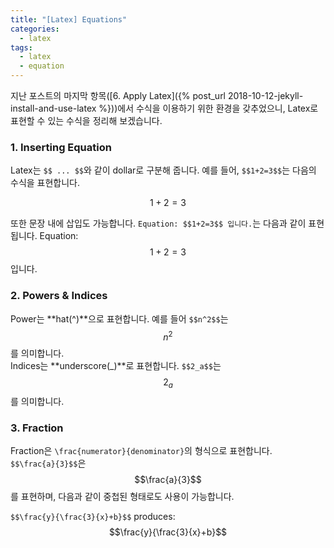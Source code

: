 ```yaml
---
title: "[Latex] Equations"
categories:
  - latex
tags:
  - latex
  - equation
---
```


지난 포스트의 마지막 항목([6. Apply Latex]({% post_url 2018-10-12-jekyll-install-and-use-latex %}))에서 
수식을 이용하기 위한 환경을 갖추었으니, Latex로 표현할 수 있는 수식을 정리해 보겠습니다.

### 1. Inserting Equation

Latex는 `$$ ... $$`와 같이 dollar로 구분해 줍니다. 
예를 들어, `$$1+2=3$$`는 다음의 수식을 표현합니다.

$$1+2=3$$

또한 문장 내에 삽입도 가능합니다. `Equation: $$1+2=3$$ 입니다.`는 다음과 같이 표현됩니다.
Equation: $$1+2=3$$ 입니다.

### 2. Powers & Indices

Power는 **hat(^)**으로 표현합니다. 예를 들어 `$$n^2$$`는 $$n^2$$를 의미합니다.<br>
Indices는 **underscore(_)**로 표현합니다. `$$2_a$$`는 $$2_a$$를 의미합니다.

### 3. Fraction

Fraction은 `\frac{numerator}{denominator}`의 형식으로 표현합니다.<br>
`$$\frac{a}{3}$$`은 $$\frac{a}{3}$$를 표현하며,
다음과 같이 중첩된 형태로도 사용이 가능합니다.

`$$\frac{y}{\frac{3}{x}+b}$$` produces: $$\frac{y}{\frac{3}{x}+b}$$

